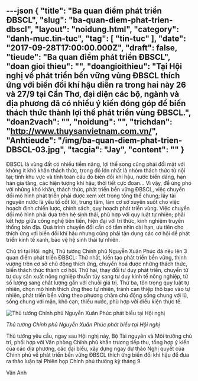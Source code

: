 ---json
{
    "title": "Ba quan điểm phát triển ĐBSCL",
    "slug": "ba-quan-diem-phat-trien-dbscl",
    "layout": "noidung.html",
    "category": "danh-muc.tin-tuc",
    "tag": [
        "tin-tuc"
    ],
    "date": "2017-09-28T17:00:00.000Z",
    "draft": false,
    "tieude": "Ba quan điểm phát triển ĐBSCL",
    "doan gioi thieu": "",
    "doangioithieu": "Tại Hội nghị về phát triển bền vững vùng ĐBSCL thích ứng với biến đổi khí hậu diễn ra trong hai này 26 và 27/9 tại Cần Thơ, đại diện các bộ, ngành và địa phương đã có nhiều ý kiến đóng góp để biến thách thức thành lợi thế phát triển vùng ĐBSCL.",
    "doan2vach": "",
    "noidung": "",
    "trichdan": "http://www.thuysanvietnam.com.vn/",
    "Anhtieude": "/img/ba-quan-diem-phat-trien-DBSCL-03.jpg",
    "tacgia": "Jay",
    "__content__": ""
}
---
<p><span style="font-size:14px">ĐBSCL l&agrave; v&ugrave;ng đất c&oacute; nhiều tiềm năng, lợi thế song cũng phải đối mặt với kh&ocirc;ng &iacute;t kh&oacute; khăn th&aacute;ch thức, trong đ&oacute; lớn nhất l&agrave; nh&oacute;m th&aacute;ch thức từ nội tại; t&iacute;nh khu vực v&agrave; t&iacute;nh to&agrave;n cầu do biến đổi kh&iacute; hậu, nước biển d&acirc;ng, hạn h&aacute;n gia tăng, c&aacute;c hiện tượng kh&iacute; hậu, thời tiết cực đoan&hellip; V&igrave; vậy, để ứng ph&oacute; với những kh&oacute; khăn, th&aacute;ch thức, ph&aacute;t triển bền vững ĐBSCL, việc chuyển đổi m&ocirc; h&igrave;nh ph&aacute;t triển phải được xem x&eacute;t trong tổng thể chung; lấy t&agrave;i nguy&ecirc;n nước l&agrave; yếu tố cốt l&otilde;i, trung t&acirc;m, l&agrave;m cơ sở xuy&ecirc;n suốt cho việc hoạch định chiến lược, ch&iacute;nh s&aacute;ch, quy hoạch ph&aacute;t triển v&ugrave;ng. Việc chuyển đổi m&ocirc; h&igrave;nh phải dựa tr&ecirc;n hệ sinh th&aacute;i, ph&ugrave; hợp với quy luật tự nhi&ecirc;n; phải kết hợp giữa c&ocirc;ng nghệ ti&ecirc;n tiến, hiện đại với tri thức, kinh nghiệm truyền thống bản địa. Qu&aacute; tr&igrave;nh chuyển đổi cần c&oacute; tầm nh&igrave;n d&agrave;i hạn, ưu ti&ecirc;n cho th&iacute;ch ứng với biến đổi kh&iacute; hậu nhưng cũng phải tận dụng c&aacute;c cơ hội để ph&aacute;t triển kinh tế xanh, bảo vệ hệ sinh th&aacute;i tự nhi&ecirc;n.</span></p>

<p><span style="font-size:14px">Chủ trì tại H&ocirc;̣i&nbsp; nghị, Thủ tướng Chính phủ Nguyễn Xu&acirc;n Ph&uacute;c đ&atilde; n&ecirc;u l&ecirc;n 3 quan điểm ph&aacute;t triển ĐBSCL: Thứ nhất, kiến tạo ph&aacute;t triển bền vững, thịnh vượng tr&ecirc;n cơ sở chủ động th&iacute;ch ứng, chuyển ho&aacute; được những th&aacute;ch thức, biến th&aacute;ch thức th&agrave;nh cơ hội. Thứ hai, thay đổi tư duy ph&aacute;t triển, chuyển từ tư duy sản xuất n&ocirc;ng nghiệp thuần t&uacute;y sang tư duy kinh tế n&ocirc;ng nghiệp, từ số lượng sang chất lượng gắn với chuỗi gi&aacute; trị. Thứ ba, t&ocirc;n trọng quy luật tự nhi&ecirc;n, chọn m&ocirc; h&igrave;nh th&iacute;ch ứng theo tự nhi&ecirc;n, tr&aacute;nh can thiệp th&ocirc; bạo v&agrave;o tự nhi&ecirc;n, ph&aacute;t triển bền vững theo phương ch&acirc;m chủ động sống chung với lũ, sống chung với mặn, kh&ocirc; cạn, thiếu nước, ph&ugrave; hợp với điều kiện thực tế.</span></p>

<p><span style="font-size:14px"><img alt="Thủ tướng Chính phủ Nguyễn Xuân Phúc phát biểu tại Hội nghị" src="http://www.thuysanvietnam.com.vn/uploads/article2/baiviet/moitruong/ba-quan-diem-phat-trien-DBSCL-02.jpg" title="Thủ tướng Chính phủ Nguyễn Xuân Phúc phát biểu tại Hội nghị" /></span></p>

<p><span style="font-size:14px"><em>Thủ tướng Chính phủ Nguyễn Xu&acirc;n Ph&uacute;c ph&aacute;t biểu tại Hội nghị&nbsp;</em></span></p>

<p><span style="font-size:14px">Thủ tướng y&ecirc;u cầu, ngay sau Hội nghị n&agrave;y, Bộ T&agrave;i nguy&ecirc;n v&agrave; M&ocirc;i trường chủ tr&igrave;, phối hợp với Văn ph&ograve;ng Ch&iacute;nh phủ khẩn trương tiếp thu, tổng hợp &yacute; kiến của c&aacute;c địa phương, c&aacute;c đại biểu, x&acirc;y dựng ngay dự thảo Nghị quyết của Ch&iacute;nh phủ về ph&aacute;t triển bền vững ĐBSCL th&iacute;ch ứng biến đổi kh&iacute; hậu để đưa ra thảo luận tại Phi&ecirc;n họp Ch&iacute;nh phủ thường kỳ th&aacute;ng 9.</span></p>

<p><span style="font-size:14px">V&acirc;n Anh</span></p>
